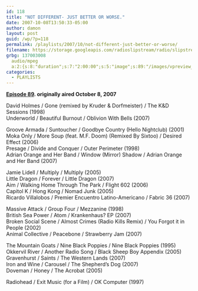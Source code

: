 ```yaml
---
id: 118
title: "NOT DIFFERENT- JUST BETTER OR WORSE."
date: 2007-10-08T13:50:33-05:00
author: damon
layout: post
guid: /wp/?p=118
permalink: /playlists/2007/10/not-different-just-better-or-worse/
filename: https://storage.googleapis.com/radioslipstream/radio/slipstream-89.mp3
grbg: 137003008
  audio/mpeg
  a:2:{s:8:"duration";s:7:"2:00:00";s:5:"image";s:89:"/images/vpreview_center.png";}
categories:
  - PLAYLISTS
---
```


**[Episode 89](https://storage.googleapis.com/radioslipstream/radio/slipstream-89.mp3). originally aired October 8, 2007**

David Holmes / Gone (remixed by Kruder & Dorfmeister) / The K&D Sessions (1998)  
Underworld / Beautiful Burnout / Oblivion With Bells (2007)

Groove Armada / Suntoucher / Goodbye Country (Hello Nightclub) (2001)  
Moka Only / More Soup (feat. M.F. Doom) (Remixed By Sixtoo) / Desired Effect (2006)  
Presage / Divide and Conquer / Outer Perimeter (1998)  
Adrian Orange and Her Band / Window (Mirror) Shadow / Adrian Orange and Her Band (2007)

Jamie Lidell / Multiply / Multiply (2005)  
Little Dragon / Forever / Little Dragon (2007)  
Aim / Walking Home Through The Park / Flight 602 (2006)  
Capitol K / Hong Kong / Nomad Junk (2005)  
Ricardo Villalobos / Premier Encuentro Latino-Americano / Fabric 36 (2007)

Massive Attack / Group Four / Mezzanine (1998)  
British Sea Power / Atom / Krankenhaus? EP (2007)  
Broken Social Scene / Almost Crimes (Radio Kills Remix) / You Forgot it in People (2002)  
Animal Collective / Peacebone / Strawberry Jam (2007)

The Mountain Goats / Nine Black Poppies / Nine Black Poppies (1995)  
Okkervil River / Another Radio Song / Black Sheep Boy Appendix (2005)  
Gravenhurst / Saints / The Western Lands (2007)  
Iron and Wine / Carousel / The Shepherd’s Dog (2007)  
Doveman / Honey / The Acrobat (2005)

Radiohead / Exit Music (for a Film) / OK Computer (1997)
